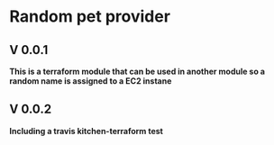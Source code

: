 # Random pet provider

## V 0.0.1
**This is a terraform module that can be used in another module so a random name is assigned to a EC2 instane**

## V 0.0.2
**Including a travis kitchen-terraform test**
